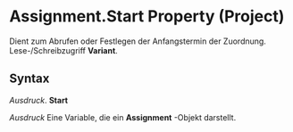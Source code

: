 
# Assignment.Start Property (Project)

Dient zum Abrufen oder Festlegen der Anfangstermin der Zuordnung. Lese-/Schreibzugriff  **Variant**.


## Syntax

 _Ausdruck_. **Start**

 _Ausdruck_ Eine Variable, die ein **Assignment** -Objekt darstellt.

